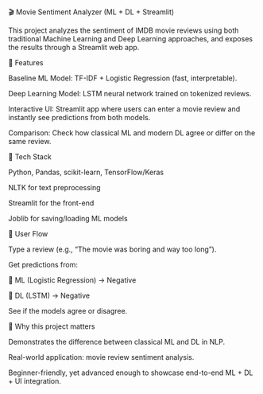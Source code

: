 🎬 Movie Sentiment Analyzer (ML + DL + Streamlit)

This project analyzes the sentiment of IMDB movie reviews using both traditional Machine Learning and Deep Learning approaches, and exposes the results through a Streamlit web app.

🔹 Features

Baseline ML Model: TF-IDF + Logistic Regression (fast, interpretable).

Deep Learning Model: LSTM neural network trained on tokenized reviews.

Interactive UI: Streamlit app where users can enter a movie review and instantly see predictions from both models.

Comparison: Check how classical ML and modern DL agree or differ on the same review.

🔹 Tech Stack

Python, Pandas, scikit-learn, TensorFlow/Keras

NLTK for text preprocessing

Streamlit for the front-end

Joblib for saving/loading ML models

🔹 User Flow

Type a review (e.g., “The movie was boring and way too long”).

Get predictions from:

🤖 ML (Logistic Regression) → Negative

🧠 DL (LSTM) → Negative

See if the models agree or disagree.

🔹 Why this project matters

Demonstrates the difference between classical ML and DL in NLP.

Real-world application: movie review sentiment analysis.

Beginner-friendly, yet advanced enough to showcase end-to-end ML + DL + UI integration.
